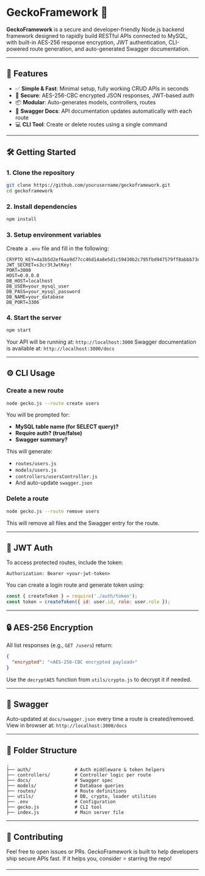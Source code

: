 # GeckoFramework 🦎

**GeckoFramework** is a secure and developer-friendly Node.js backend framework designed to rapidly build RESTful APIs connected to MySQL, with built-in AES-256 response encryption, JWT authentication, CLI-powered route generation, and auto-generated Swagger documentation.

---

## 🚀 Features

* ✅ **Simple & Fast**: Minimal setup, fully working CRUD APIs in seconds
* 🔐 **Secure**: AES-256-CBC encrypted JSON responses, JWT-based auth
* 📦 **Modular**: Auto-generates models, controllers, routes
* 🧪 **Swagger Docs**: API documentation updates automatically with each route
* 💻 **CLI Tool**: Create or delete routes using a single command

---

## 🛠️ Getting Started

### 1. Clone the repository

```bash
git clone https://github.com/yourusername/geckoframework.git
cd geckoframework
```

### 2. Install dependencies

```bash
npm install
```

### 3. Setup environment variables

Create a `.env` file and fill in the following:

```env
CRYPTO_KEY=4a3b5d2ef6aa9d77cc46d14a8e5d1c59430b2c795fbd947579ff8abbb73e97fa
JWT_SECRET=s3cr3tJwtKey!
PORT=3000
HOST=0.0.0.0
DB_HOST=localhost
DB_USER=your_mysql_user
DB_PASS=your_mysql_password
DB_NAME=your_database
DB_PORT=3306
```

### 4. Start the server

```bash
npm start
```

Your API will be running at: `http://localhost:3000`
Swagger documentation is available at: `http://localhost:3000/docs`

---

## ⚙️ CLI Usage

### Create a new route

```bash
node gecko.js --route create users
```

You will be prompted for:

* **MySQL table name (for SELECT query)?**
* **Require auth? (true/false)**
* **Swagger summary?**

This will generate:

* `routes/users.js`
* `models/users.js`
* `controllers/usersController.js`
* And auto-update `swagger.json`

### Delete a route

```bash
node gecko.js --route remove users
```

This will remove all files and the Swagger entry for the route.

---

## 🔐 JWT Auth

To access protected routes, include the token:

```http
Authorization: Bearer <your-jwt-token>
```

You can create a login route and generate token using:

```js
const { createToken } = require('./auth/token');
const token = createToken({ id: user.id, role: user.role });
```

---

## 🔒 AES-256 Encryption

All list responses (e.g., `GET /users`) return:

```json
{
  "encrypted": "<AES-256-CBC encrypted payload>"
}
```

Use the `decryptAES` function from `utils/crypto.js` to decrypt it if needed.

---

## 🧪 Swagger

Auto-updated at `docs/swagger.json` every time a route is created/removed.
View in browser at: `http://localhost:3000/docs`

---

## 📁 Folder Structure

```
.
├── auth/                # Auth middleware & token helpers
├── controllers/         # Controller logic per route
├── docs/                # Swagger spec
├── models/              # Database queries
├── routes/              # Route definitions
├── utils/               # DB, crypto, loader utilities
├── .env                 # Configuration
├── gecko.js             # CLI tool
├── index.js             # Main server file
```

---

## 🤝 Contributing

Feel free to open issues or PRs. GeckoFramework is built to help developers ship secure APIs fast. If it helps you, consider ⭐ starring the repo!

---

